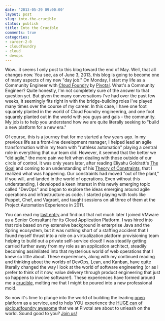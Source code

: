 ```yaml
---
date: '2013-05-29 09:00:00'
layout: post
slug: into-the-crucible
status: publish
title: Into the Crucible
comments: true
categories:
- career-2-0
- cloudfoundry
- cloud
- devops
---
```


Wow...it seems I only post to this blog toward the end of May. Well, that all changes now. You see, as of June 3, 2013, this blog is going to become one of many aspects of my new "day job." On Monday, I start my life as a Community Engineer with [Cloud Foundry](http://cloudfoundry.com) by [Pivotal](http://goPivotal.com). What's a Community Engineer? Quite honestly, I'm not completely sure of the answer to that question yet. But given the many conversations I've had over the past few weeks, it seemingly fits right in with the bridge-building roles I've played many times over the course of my career. In this case, I have one foot squarely planted in the world of Cloud Foundry engineering, and one foot squarely planted out in the world with you guys and gals - the community. My job is to help you understand how we are quite literally seeking to "build a new platform for a new era." 

Of course, this is a journey that for me started a few years ago. In my previous life as a front-line development manager, I helped lead an agile transformation within my team with "ruthless automation" playing a central role in everything that our team did. However, it seemed that the better we "did agile," the more pain we felt when dealing with those outside of our circle of control. It was only years later, after reading Eliyahu Goldratt's [The Goal](http://en.wikipedia.org/wiki/The_Goal_\(novel\)) and coming to an understanding of his [Theory of Constraints](http://en.wikipedia.org/wiki/Theory_of_Constraints), that I realized what was happening. Our constraints had moved "out of the plant," if you will, and landed in the world of operations. Even without this understanding, I developed a keen interest in this newly emerging topic called "DevOps" and began to explore the ideas emerging around agile operations and infrastructure as code. I started playing with tools like Puppet, Chef, and Vagrant, and taught sessions on all three of them at the Project Automation Experience in 2011.

You can read my [last entry](http://www.mattstine.com/2012/05/24/the-relaunch/) and find out that not much later I joined VMware as a Senior Consultant for its Cloud Application Platform. I was hired into that role based on my extensive background in enterprise Java and the Spring ecosystem, but it was nothing short of a staffing accident that I found myself thrust into a role on a virtualization platform provisioning team helping to build out a private self-service cloud! I was steadily getting carried further away from my role as an application architect, steadily becoming assimilated into that mysterious world of web operations that I knew so little about. These experiences, along with my continued reading and thinking about the worlds of DevOps, Lean, and Kanban, have quite literally changed the way I look at the world of software engineering (or as I prefer to think of it now, value delivery through product engineering that just so happens to involve software!). These experiences have formed around me a [crucible](http://en.wikipedia.org/wiki/Crucible), melting me that I might be poured into a new professional mold.

So now it's time to plunge into the world of building the leading [open](http://wattersjames.com/2013/03/04/my-fork-you-shirt/) platform as a service, and to help YOU experience the [HUGE can of @cloudfoundry awesome](https://twitter.com/mstine/status/339570787914760195) that we at Pivotal are about to unleash on the world. Sound good to you? [Join us!](http://blog.cloudfoundry.com/2013/05/16/want-to-contribute-to-cloud-foundry-come-on-in/)

